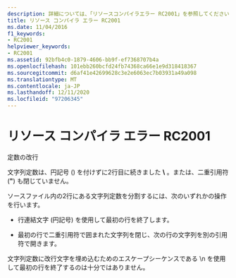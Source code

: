 ```yaml
---
description: 詳細については、「リソースコンパイラエラー RC2001」を参照してください。
title: リソース コンパイラ エラー RC2001
ms.date: 11/04/2016
f1_keywords:
- RC2001
helpviewer_keywords:
- RC2001
ms.assetid: 92bfb4c0-1879-4606-bb9f-ef7368707b4a
ms.openlocfilehash: 101ebb260bcfd24fb74368ca66e1e9d318418367
ms.sourcegitcommit: d6af41e42699628c3e2e6063ec7b03931a49a098
ms.translationtype: MT
ms.contentlocale: ja-JP
ms.lasthandoff: 12/11/2020
ms.locfileid: "97206345"
---
```

# <a name="resource-compiler-error-rc2001"></a>リソース コンパイラ エラー RC2001

定数の改行

文字列定数は、円記号 () を付けずに2行目に続きました **\\** 。または、二重引用符 (**"**) も閉じていません。

ソースファイル内の2行にある文字列定数を分割するには、次のいずれかの操作を行います。

- 行連結文字 (円記号) を使用して最初の行を終了します。

- 最初の行で二重引用符で囲まれた文字列を閉じ、次の行の文字列を別の引用符で開きます。

文字列定数に改行文字を埋め込むためのエスケープシーケンスである \n を使用して最初の行を終了するのは十分ではありません。
